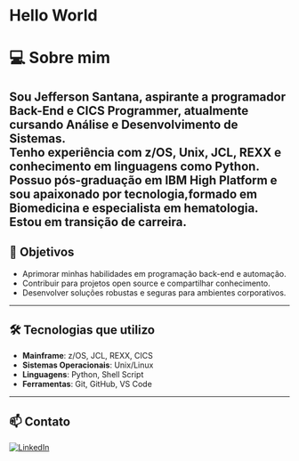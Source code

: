 # Hello World

# 💻 Sobre mim

Sou **Jefferson Santana**, aspirante a programador **Back-End** e **CICS Programmer**, atualmente cursando **Análise e Desenvolvimento de Sistemas**.  
Tenho experiência com **z/OS**, **Unix**, **JCL**, **REXX** e conhecimento em linguagens como **Python**.  
Possuo pós-graduação em **IBM High Platform** e sou apaixonado por tecnologia,formado em Biomedicina e especialista em hematologia. Estou em transição de carreira.
---

## 🚀 Objetivos
- Aprimorar minhas habilidades em programação back-end e automação.
- Contribuir para projetos open source e compartilhar conhecimento.
- Desenvolver soluções robustas e seguras para ambientes corporativos.

---

## 🛠 Tecnologias que utilizo
- **Mainframe**: z/OS, JCL, REXX, CICS
- **Sistemas Operacionais**: Unix/Linux
- **Linguagens**: Python, Shell Script
- **Ferramentas**: Git, GitHub, VS Code

---

## 📫 Contato
[![LinkedIn](https://img.shields.io/badge/LinkedIn-Jefferson%20Santana-blue?style=flat-square&logo=linkedin)](https://www.linkedin.com/in/jefferson-santana-dos-santos-bb343a304)

